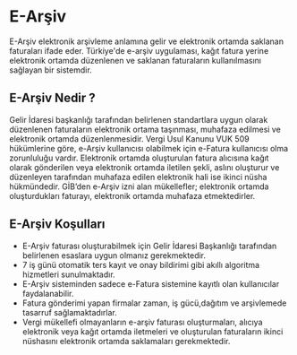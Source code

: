 
# E-Arşiv

E-Arşiv elektronik arşivleme anlamına gelir ve elektronik ortamda saklanan faturaları ifade eder. 
Türkiye'de e-arşiv uygulaması, kağıt fatura yerine elektronik ortamda düzenlenen ve saklanan faturaların kullanılmasını sağlayan bir sistemdir.

## E-Arşiv Nedir ?

Gelir İdaresi başkanlığı tarafından belirlenen standartlara uygun olarak düzenlenen faturaların elektronik ortama taşınması, muhafaza edilmesi ve elektronik ortamda düzenlenmesidir.
Vergi Usul Kanunu VUK 509  hükümlerine göre, e-Arşiv  kullanıcısı olabilmek için e-Fatura kullanıcısı olma zorunluluğu vardır.
Elektronik ortamda oluşturulan fatura alıcısına kağıt olarak gönderilen veya elektronik ortamda iletilen şekli, aslını oluşturur ve düzenleyen tarafından muhafaza edilen elektronik hali ise ikinci nüsha hükmündedir. 
GİB’den e-Arşiv izni alan mükellefler; elektronik ortamda oluşturdukları faturayı, elektronik ortamda muhafaza etmektedirler.

## E-Arşiv Koşulları

- E-Arşiv faturası oluşturabilmek için Gelir İdaresi Başkanlığı tarafından belirlenen esaslara uygun olmanız gerekmektedir.
- 7 iş günü otomatik ters kayıt ve onay bildirimi gibi akıllı algoritma hizmetleri sunulmaktadır.
- E-Arşiv sisteminden sadece e-Fatura sistemine kayıtlı olan kullanıcılar faydalanabilir.
- Fatura gönderimi yapan firmalar zaman, iş gücü,dağıtım ve arşivlemede tasarruf sağlamaktadırlar. 
- Vergi mükellefi olmayanların e-arşiv faturası oluşturmaları, alıcıya elektronik veya kağıt ortamda iletmeleri ve oluşturulan faturaların ikinci nüshasını elektronik ortamda saklamaları gerekmektedir.
